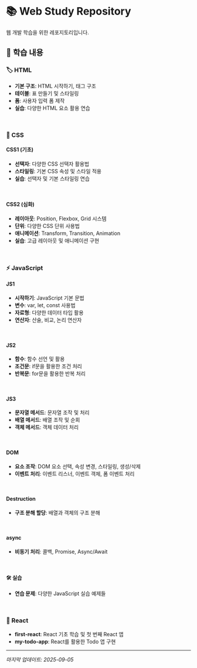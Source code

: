 # 📚 Web Study Repository

웹 개발 학습을 위한 레포지토리입니다.

## 📂 학습 내용

### 🏷️ HTML
- **기본 구조**: HTML 시작하기, 태그 구조
- **테이블**: 표 만들기 및 스타일링
- **폼**: 사용자 입력 폼 제작
- **실습**: 다양한 HTML 요소 활용 연습

<br/>

### 🎨 CSS
#### CSS1 (기초)
- **선택자**: 다양한 CSS 선택자 활용법
- **스타일링**: 기본 CSS 속성 및 스타일 적용
- **실습**: 선택자 및 기본 스타일링 연습

<br/>

#### CSS2 (심화)
- **레이아웃**: Position, Flexbox, Grid 시스템
- **단위**: 다양한 CSS 단위 사용법
- **애니메이션**: Transform, Transition, Animation
- **실습**: 고급 레이아웃 및 애니메이션 구현

<br/>

### ⚡ JavaScript
#### JS1
- **시작하기**: JavaScript 기본 문법
- **변수**: var, let, const 사용법
- **자료형**: 다양한 데이터 타입 활용
- **연산자**: 산술, 비교, 논리 연산자

<br/>

#### JS2
- **함수**: 함수 선언 및 활용
- **조건문**: if문을 활용한 조건 처리
- **반복문**: for문을 활용한 반복 처리

<br/>

#### JS3
- **문자열 메서드**: 문자열 조작 및 처리
- **배열 메서드**: 배열 조작 및 순회
- **객체 메서드**: 객체 데이터 처리

<br/>

#### DOM
- **요소 조작**: DOM 요소 선택, 속성 변경, 스타일링, 생성/삭제
- **이벤트 처리**: 이벤트 리스너, 이벤트 객체, 폼 이벤트 처리

<br/>

#### Destruction
- **구조 분해 할당**: 배열과 객체의 구조 분해

<br/>

#### async
- **비동기 처리**: 콜백, Promise, Async/Await

<br/>

#### 🛠️ 실습
- **연습 문제**: 다양한 JavaScript 실습 예제들

<br/>

### 🔄 React
- **first-react**: React 기초 학습 및 첫 번째 React 앱
- **my-todo-app**: React를 활용한 Todo 앱 구현

---
*마지막 업데이트: 2025-09-05*
